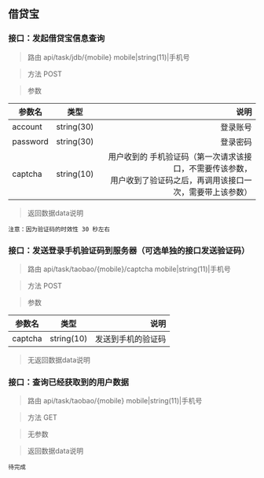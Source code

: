 ## 借贷宝
### 接口：发起借贷宝信息查询
>路由 api/task/jdb/{mobile}
> mobile|string(11)|手机号

>方法 POST

>参数

参数名|类型|说明
---|:--:|---:
account|string(30)|登录账号
password|string(30)|登录密码
captcha|string(10)|用户收到的 手机验证码（第一次请求该接口，不需要传该参数，<br>用户收到了验证码之后，再调用该接口一次，需要带上该参数）


>返回数据data说明

```
注意：因为验证码的时效性 30 秒左右 
```

### 接口：发送登录手机验证码到服务器（可选单独的接口发送验证码）

> 路由 api/task/taobao/{mobile}/captcha
> mobile|string(11)|手机号

>方法 POST

>参数

参数名|类型|说明
---|:--:|---:
captcha|string(10)|发送到手机的验证码

>无返回数据data说明

### 接口：查询已经获取到的用户数据

> 路由 api/task/taobao/{mobile}
> mobile|string(11)|手机号

>方法 GET

>无参数

>返回数据data说明
```
待完成
```

